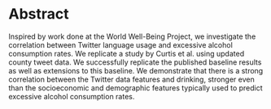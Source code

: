 # Abstract

Inspired by work done at the World Well-Being Project, we investigate the correlation between Twitter language usage and excessive alcohol consumption rates. We replicate a study by Curtis et al. using updated county tweet data. We successfully replicate the published baseline results as well as extensions to this baseline. We demonstrate that there is a strong correlation between the Twitter data features and drinking, stronger even than the socioeconomic and demographic features typically used to predict excessive alcohol consumption rates.
